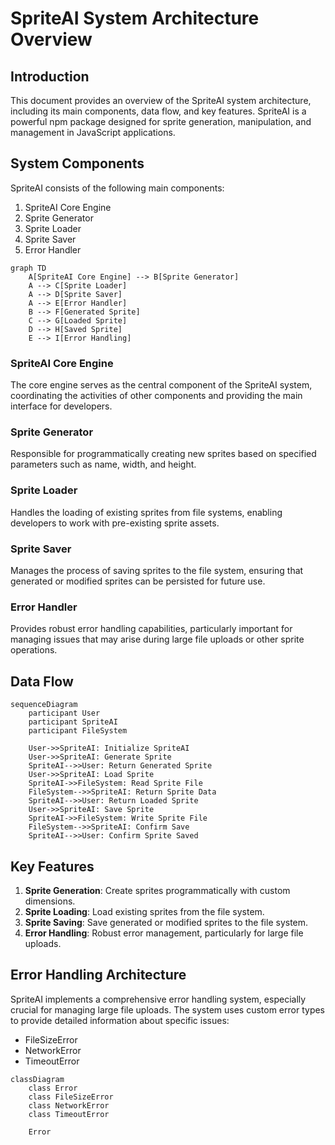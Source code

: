 # SpriteAI System Architecture Overview

## Introduction

This document provides an overview of the SpriteAI system architecture, including its main components, data flow, and key features. SpriteAI is a powerful npm package designed for sprite generation, manipulation, and management in JavaScript applications.

## System Components

SpriteAI consists of the following main components:

1. SpriteAI Core Engine
2. Sprite Generator
3. Sprite Loader
4. Sprite Saver
5. Error Handler

```mermaid
graph TD
    A[SpriteAI Core Engine] --> B[Sprite Generator]
    A --> C[Sprite Loader]
    A --> D[Sprite Saver]
    A --> E[Error Handler]
    B --> F[Generated Sprite]
    C --> G[Loaded Sprite]
    D --> H[Saved Sprite]
    E --> I[Error Handling]
```

### SpriteAI Core Engine

The core engine serves as the central component of the SpriteAI system, coordinating the activities of other components and providing the main interface for developers.

### Sprite Generator

Responsible for programmatically creating new sprites based on specified parameters such as name, width, and height.

### Sprite Loader

Handles the loading of existing sprites from file systems, enabling developers to work with pre-existing sprite assets.

### Sprite Saver

Manages the process of saving sprites to the file system, ensuring that generated or modified sprites can be persisted for future use.

### Error Handler

Provides robust error handling capabilities, particularly important for managing issues that may arise during large file uploads or other sprite operations.

## Data Flow

```mermaid
sequenceDiagram
    participant User
    participant SpriteAI
    participant FileSystem

    User->>SpriteAI: Initialize SpriteAI
    User->>SpriteAI: Generate Sprite
    SpriteAI-->>User: Return Generated Sprite
    User->>SpriteAI: Load Sprite
    SpriteAI->>FileSystem: Read Sprite File
    FileSystem-->>SpriteAI: Return Sprite Data
    SpriteAI-->>User: Return Loaded Sprite
    User->>SpriteAI: Save Sprite
    SpriteAI->>FileSystem: Write Sprite File
    FileSystem-->>SpriteAI: Confirm Save
    SpriteAI-->>User: Confirm Sprite Saved
```

## Key Features

1. **Sprite Generation**: Create sprites programmatically with custom dimensions.
2. **Sprite Loading**: Load existing sprites from the file system.
3. **Sprite Saving**: Save generated or modified sprites to the file system.
4. **Error Handling**: Robust error management, particularly for large file uploads.

## Error Handling Architecture

SpriteAI implements a comprehensive error handling system, especially crucial for managing large file uploads. The system uses custom error types to provide detailed information about specific issues:

- FileSizeError
- NetworkError
- TimeoutError

```mermaid
classDiagram
    class Error
    class FileSizeError
    class NetworkError
    class TimeoutError

    Error